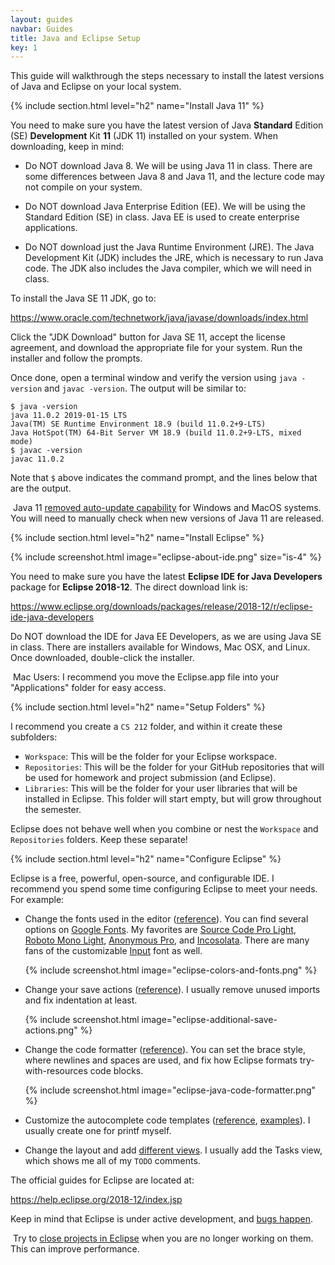 ```yaml
---
layout: guides
navbar: Guides
title: Java and Eclipse Setup
key: 1
---
```


This guide will walkthrough the steps necessary to install the latest versions of Java and Eclipse on your local system.

{% include section.html level="h2" name="Install Java 11" %}

You need to make sure you have the latest version of Java **Standard** Edition (SE) **Development** Kit **11** (JDK 11) installed on your system. When downloading, keep in mind:

  - Do NOT download Java 8. We will be using Java 11 in class. There are some differences between Java 8 and Java 11, and the lecture code may not compile on your system.

  - Do NOT download Java Enterprise Edition (EE). We will be using the Standard Edition (SE) in class. Java EE is used to create enterprise applications.

  - Do NOT download just the Java Runtime Environment (JRE). The Java Development Kit (JDK) includes the JRE, which is necessary to run Java code. The JDK also includes the Java compiler, which we will need in class.

To install the Java SE 11 JDK, go to:

<https://www.oracle.com/technetwork/java/javase/downloads/index.html>

Click the "JDK Download" button for Java SE 11, accept the license agreement, and download the appropriate file for your system. Run the installer and follow the prompts.

Once done, open a terminal window and verify the version using `java -version` and `javac -version`. The output will be similar to:

```shell
$ java -version
java 11.0.2 2019-01-15 LTS
Java(TM) SE Runtime Environment 18.9 (build 11.0.2+9-LTS)
Java HotSpot(TM) 64-Bit Server VM 18.9 (build 11.0.2+9-LTS, mixed mode)
$ javac -version
javac 11.0.2
```

Note that `$` above indicates the command prompt, and the lines below that are the output.

<article class="message is-warning">
  <div class="message-body">
    <i class="fas fa-info-circle"></i>&nbsp;Java 11 <a href="https://www.oracle.com/technetwork/java/javase/11-relnote-issues-5012449.html#Important_Changes">removed auto-update capability</a> for Windows and MacOS systems. You will need to manually check when new versions of Java 11 are released.
  </div>
</article>

{% include section.html level="h2" name="Install Eclipse" %}

{% include screenshot.html image="eclipse-about-ide.png" size="is-4" %}

You need to make sure you have the latest **Eclipse IDE for Java Developers** package for **Eclipse 2018-12**. The direct download link is:

<https://www.eclipse.org/downloads/packages/release/2018-12/r/eclipse-ide-java-developers>

Do NOT download the IDE for Java EE Developers, as we are using Java SE in class. There are installers available for Windows, Mac OSX, and Linux. Once downloaded, double-click the installer.

<article class="message is-info">
  <div class="message-body">
    <i class="fas fa-info-circle"></i>&nbsp;Mac Users: I recommend you move the Eclipse.app file into your "Applications" folder for easy access.
  </div>
</article>

{% include section.html level="h2" name="Setup Folders" %}

I recommend you create a `CS 212` folder, and within it create these subfolders:

  - `Workspace`: This will be the folder for your Eclipse workspace.
  - `Repositories`: This will be the folder for your GitHub repositories that will be used for homework and project submission (and Eclipse).
  - `Libraries`: This will be the folder for your user libraries that will be installed in Eclipse. This folder will start empty, but will grow throughout the semester.

Eclipse does not behave well when you combine or nest the `Workspace` and `Repositories` folders. Keep these separate!

{% include section.html level="h2" name="Configure Eclipse" %}

Eclipse is a free, powerful, open-source, and configurable IDE. I recommend you spend some time configuring Eclipse to meet your needs. For example:

  - Change the fonts used in the editor ([reference](https://help.eclipse.org/2018-12/topic/org.eclipse.platform.doc.user/tasks/tasks-20.htm)). You can find several options on [Google Fonts](https://fonts.google.com/?category=Monospace). My favorites are [Source Code Pro Light](https://fonts.google.com/specimen/Source+Code+Pro), [Roboto Mono Light](https://fonts.google.com/specimen/Roboto+Mono), [Anonymous Pro](https://fonts.google.com/specimen/Anonymous+Pro), and [Incosolata](https://fonts.google.com/specimen/Inconsolata). There are many fans of the customizable [Input](http://input.fontbureau.com/) font as well.

    {% include screenshot.html image="eclipse-colors-and-fonts.png" %}

  - Change your save actions ([reference](https://help.eclipse.org/2018-12/topic/org.eclipse.jdt.doc.user/reference/preferences/java/editor/ref-preferences-save-actions.htm)). I usually remove unused imports and fix indentation at least.

    {% include screenshot.html image="eclipse-additional-save-actions.png" %}

  - Change the code formatter ([reference](https://help.eclipse.org/2018-12/topic/org.eclipse.jdt.doc.user/reference/preferences/java/codestyle/ref-preferences-formatter.htm)). You can set the brace style, where newlines and spaces are used, and fix how Eclipse formats try-with-resources code blocks.

    {% include screenshot.html image="eclipse-java-code-formatter.png" %}

  - Customize the autocomplete code templates ([reference](https://help.eclipse.org/2018-12/topic/org.eclipse.jdt.doc.user/reference/preferences/java/codestyle/ref-preferences-code-templates.htm), [examples](https://stackoverflow.com/questions/1028858/useful-eclipse-java-code-templates)). I usually create one for printf myself.

  - Change the layout and add [different views](https://help.eclipse.org/2018-12/topic/org.eclipse.platform.doc.user/tasks/tasks-3.htm). I usually add the Tasks view, which shows me all of my `TODO` comments.

The official guides for Eclipse are located at:

<https://help.eclipse.org/2018-12/index.jsp>

Keep in mind that Eclipse is under active development, and [bugs happen](https://bugs.eclipse.org/bugs/).

<article class="message is-info">
  <div class="message-body">
    <i class="fas fa-info-circle"></i>&nbsp;Try to <a href="https://help.eclipse.org/2018-12/topic/org.eclipse.platform.doc.user/tasks/tasks-47.htm">close projects in Eclipse</a> when you are no longer working on them. This can improve performance.
  </div>
</article>
